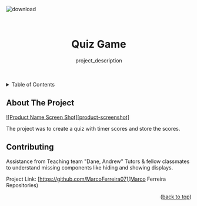 <!-- Improved compatibility of back to top link: See: https://github.com/othneildrew/Best-README-Template/pull/73 -->
<a name="readme-top"></a>
<!--
*** Thanks for checking out the Best-README-Template. If you have a suggestion
*** that would make this better, please fork the repo and create a pull request
*** or simply open an issue with the tag "enhancement".
*** Don't forget to give the project a star!
*** Thanks again! Now go create something AMAZING! :D
-->

![download](https://user-images.githubusercontent.com/110065514/188962497-44996fc1-fbad-40c3-8d2d-6525db5ab4a7.jpg)


<!-- PROJECT SHIELDS -->
<!--
*** I'm using markdown "reference style" links for readability.
*** Reference links are enclosed in brackets [ ] instead of parentheses ( ).
*** See the bottom of this document for the declaration of the reference variables
*** for contributors-url, forks-url, etc. This is an optional, concise syntax you may use.
*** https://www.markdownguide.org/basic-syntax/#reference-style-links
-->




<!-- PROJECT LOGO -->
<br />
<div align="center">
  <a href="https://github.com/github_username/repo_name">
  </a>

<h1 align="center">Quiz Game</h1>

  <p align="center">
    project_description
    <br />
    <br />
    <br />
</div>



<!-- TABLE OF CONTENTS -->
<details>
  <summary>Table of Contents</summary>
  <ol>
    <li>
      <a href="#about-the-project">About The Project</a>
      <ul>
        <li><a href="#built-with">Built With</a></li>
</details>



<!-- ABOUT THE PROJECT -->
## About The Project

[![Product Name Screen Shot][product-screenshot]](https://example.com)

The project was to create a quiz with timer scores and store the scores.  




<!-- CONTRIBUTING -->
## Contributing

Assistance from Teaching team "Dane, Andrew" Tutors & fellow classmates to understand missing components like hiding and showing displays. 

Project Link: [https://github.com/MarcoFerreira07](Marco Ferreira Repositories)

<p align="right">(<a href="#readme-top">back to top</a>)</p>